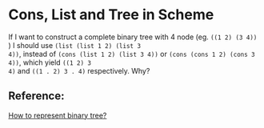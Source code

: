 Cons, List and Tree in Scheme
===

If I want to construct a complete binary tree with 4 node (eg. <code>((1 2) (3 4))</code> ) I should use <code>(list (list 1 2) (list 3 4))</code>, instead of <code>(cons (list 1 2) (list 3 4))</code> or <code>(cons (cons 1 2) (cons 3 4))</code>, which yield <code>((1 2) 3 4)</code> and <code>((1 . 2) 3 . 4)</code> respectively. Why?

Reference:
---
[How to represent binary tree?](https://stackoverflow.com/questions/34784351/how-to-represent-binary-tree)


